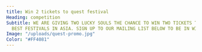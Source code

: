 ```yaml
---
title: Win 2 tickets to quest festival
Heading: competition
Subtitle: WE ARE GIVING TWO LUCKY SOULS THE CHANCE TO WIN TWO TICKETS TO ONE OF THE
  BEST FESTIVALS IN ASIA. SIGN UP TO OUR MAILING LIST BELOW TO BE IN WITH A CHANCE!
Image: "/uploads/quest-promo.jpg"
Color: "#FF4081"
---
```



